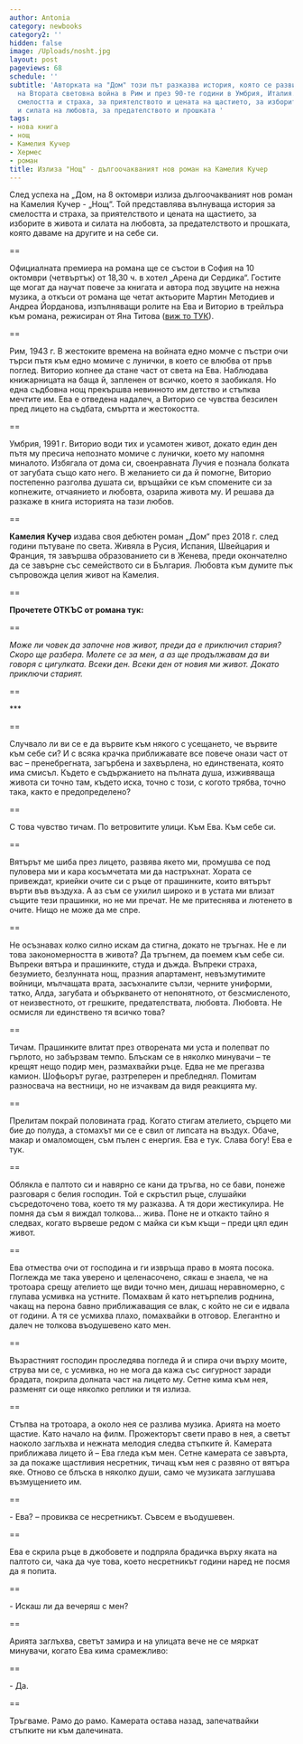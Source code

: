 ```yaml
---
author: Antonia
category: newbooks
category2: ''
hidden: false
image: /Uploads/nosht.jpg
layout: post
pageviews: 68
schedule: ''
subtitle: 'Авторката на "Дом" този път разказва история, която се развива по време
  на Втората световна война в Рим и през 90-те години в Умбрия, Италия. История за  за
  смелостта и страха, за приятелството и цената на щастието, за изборите в живота
  и силата на любовта, за предателството и прошката '
tags:
- нова книга
- нощ
- Камелия Кучер
- Хермес
- роман
title: Излиза "Нощ" - дългоочакваният нов роман на Камелия Кучер
---
```


След успеха на „Дом, на 8 октомври излиза дългоочакваният нов роман на Камелия Кучер - „Нощ“. Той представлява вълнуваща история за смелостта и страха, за приятелството и цената на щастието, за изборите в живота и силата на любовта, за предателството и прошката, която даваме на другите и на себе си. 

\==

Официалната премиера на романа ще се състои в София на 10 октомври (четвъртък) от 18,30 ч. в хотел „Арена ди Сердика“. Гостите ще могат да научат повече за книгата и автора под звуците на нежна музика, а откъси от романа ще четат актьорите Мартин Методиев и Андреа Йорданова, изпълняващи ролите на Ева и Виторио в трейлъра към романа, режисиран от Яна Титова ([виж то ТУК](https://tinyurl.com/y39k42wv)).

\==

Рим, 1943 г. В жестоките времена на войната едно момче с пъстри очи търси пътя към едно момиче с лунички, в което се влюбва от пръв поглед. Виторио копнее да стане част от света на Ева. Наблюдава книжарницата на баща й, запленен от всичко, което я заобикаля. Но една съдбовна нощ прекършва невинното им детство и стъпква мечтите им. Ева е отведена надалеч, а Виторио се чувства безсилен пред лицето на съдбата, смъртта и жестокостта.

\==

Умбрия, 1991 г. Виторио води тих и усамотен живот, докато един ден пътя му пресича непознато момиче с лунички, което му напомня миналото. Избягала от дома си, своенравната Лучия е познала болката от загубата също като него. В желанието си да й помогне, Виторио постепенно разголва душата си, връщайки се към спомените си за копнежите, отчаянието и любовта, озарила живота му. И решава да разкаже в книга историята на тази любов.

\==

**Камелия Кучер** издава своя дебютен роман „Дом“ през 2018 г. след години пътуване по света. Живяла в Русия, Испания, Швейцария и Франция, тя завършва образованието си в Женева, преди окончателно да се завърне със семейството си в България. Любовта към думите пък съпровожда целия живот на Камелия. 

\==

**Прочетете ОТКЪС от романа тук:**

\==

_Може ли човек да започне нов живот, преди да е приключил стария? Скоро ще разбера. Молете се за мен, а аз ще продължавам да ви говоря с цигулката. Всеки ден. Всеки ден от новия ми живот. Докато приключи старият._

\==

\*\**

\==

Случвало ли ви се е да вървите към някого с усещането, че вървите към себе си? И с всяка крачка приближавате все повече онази част от вас – пренебрегната, загърбена и захвърлена, но единствената, която има смисъл. Където е съдържанието на пълната душа, изживяваща живота си точно там, където иска, точно с този, с когото трябва, точно така, както е предопределено? 

\==

С това чувство тичам. По ветровитите улици. Към Ева. Към себе си. 

\==

Вятърът ме шиба през лицето, развява якето ми, промушва се под пуловера ми и кара косъмчетата ми да настръхнат. Хората се привеждат, криейки очите си с ръце от прашинките, които вятърът върти във въздуха. А аз съм се ухилил широко и в устата ми влизат същите тези прашинки, но не ми пречат. Не ме притеснява и лютенето в очите. Нищо не може да ме спре. 

\==

Не осъзнавах колко силно искам да стигна, докато не тръгнах. Не е ли това закономерността в живота? Да тръгнем, да поемем към себе си. Въпреки вятъра и прашинките, студа и дъжда. Въпреки страха, безумието, безлунната нощ, празния апартамент, невъзмутимите войници, мълчащата врата, засъхналите сълзи, черните униформи, татко, Алда, загубата и объркването от непонятното, от безсмисленото, от неизвестното, от грешките, предателствата, любовта. Любовта. Не осмисля ли единствено тя всичко това? 

\==

Тичам. Прашинките влитат през отворената ми уста и полепват по гърлото, но забързвам темпо. Блъскам се в няколко минувачи – те крещят нещо подир мен, размахвайки ръце. Едва не ме прегазва камион. Шофьорът ругае, разтреперен и пребледнял. Помитам разносвача на вестници, но не изчаквам да видя реакцията му.

\==

Прелитам покрай половината град. Когато стигам ателието, сърцето ми бие до полуда, а стомахът ми се е свил от липсата на въздух. Обаче, макар и омаломощен, съм пълен с енергия. Ева е тук. Слава богу! Ева е тук. 

\==

Облякла е палтото си и навярно се кани да тръгва, но се бави, понеже разговаря с белия господин. Той е скръстил ръце, слушайки съсредоточено това, което тя му разказва. А тя дори жестикулира. Не помня да съм я виждал толкова... жива. Поне не и откакто тайно я следвах, когато вървеше редом с майка си към къщи – преди цял един живот. 

\==

Ева отмества очи от господина и ги извръща право в моята посока. Поглежда ме така уверено и целенасочено, сякаш е знаела, че на тротоара срещу ателието ще види точно мен, дишащ неравномерно, с глупава усмивка на устните. Помахвам й като нетърпелив роднина, чакащ на перона бавно приближаващия се влак, с който не си е идвала от години. А тя се усмихва плахо, помахвайки в отговор. Елегантно и далеч не толкова въодушевено като мен. 

\==

Възрастният господин проследява погледа й и спира очи върху моите, струва ми се, с усмивка, но не мога да кажа със сигурност заради брадата, покрила долната част на лицето му. Сетне кима към нея, разменят си още няколко реплики и тя излиза. 

\==

Стъпва на тротоара, а около нея се разлива музика. Арията на моето щастие. Като начало на филм. Прожекторът свети право в нея, а светът наоколо заглъхва и нежната мелодия следва стъпките й. Камерата приближава лицето й – Ева гледа към мен. Сетне камерата се завърта, за да покаже щастливия несретник, тичащ към нея с развяно от вятъра яке. Отново се блъска в няколко души, само че музиката заглушава възмущението им. 

\==

\- Ева? – провиква се несретникът. Съвсем е въодушевен. 

\==

Ева е скрила ръце в джобовете и подпряла брадичка върху яката на палтото си, чака да чуе това, което несретникът години наред не посмя да я попита. 

\==

\- Искаш ли да вечеряш с мен? 

\==

Арията заглъхва, светът замира и на улицата вече не се мяркат минувачи, когато Ева кима срамежливо: 

\==

\- Да. 

\==

Тръгваме. Рамо до рамо. Камерата остава назад, запечатвайки стъпките ни към далечината.